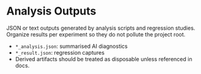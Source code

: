 # Analysis Outputs

JSON or text outputs generated by analysis scripts and regression studies.
Organize results per experiment so they do not pollute the project root.

- `*_analysis.json`: summarised AI diagnostics
- `*_result.json`: regression captures
- Derived artifacts should be treated as disposable unless referenced in docs.
